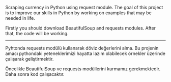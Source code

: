 Scraping currency in Python using request module.
The goal of this project is to improve our skills in Python by working on examples that may be needed in life.

Firstly you should download BeautifulSoup and requests modules.
After that, the code will be working.

------------------------------------

Pyhtonda requests modülü kullanarak döviz değerlerini alma.
Bu projenin amacı pythondaki yeteneklerimizi hayatta lazım olabilecek örnekler üzerinde çalışarak geliştirmektir.

Öncelikle BeautifulSoup ve requests modüllerini kurmamız gerekmektedir.
Daha sonra kod çalışacaktır.

